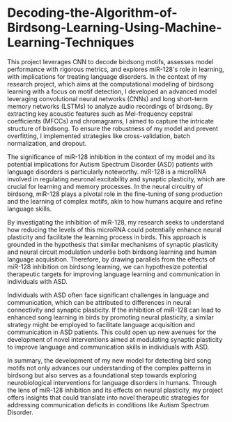 # Decoding-the-Algorithm-of-Birdsong-Learning-Using-Machine-Learning-Techniques
This project leverages CNN to decode birdsong motifs, assesses model performance with rigorous metrics, and explores miR-128's role in learning, with implications for treating language disorders.
In the context of my research project, which aims at the computational modeling of birdsong learning with a focus on motif detection, I developed an advanced model leveraging convolutional neural networks (CNNs) and long short-term memory networks (LSTMs) to analyze audio recordings of birdsong. By extracting key acoustic features such as Mel-frequency cepstral coefficients (MFCCs) and chromagrams, I aimed to capture the intricate structure of birdsong. To ensure the robustness of my model and prevent overfitting, I implemented strategies like cross-validation, batch normalization, and dropout.

The significance of miR-128 inhibition in the context of my model and its potential implications for Autism Spectrum Disorder (ASD) patients with language disorders is particularly noteworthy. miR-128 is a microRNA involved in regulating neuronal excitability and synaptic plasticity, which are crucial for learning and memory processes. In the neural circuitry of birdsong, miR-128 plays a pivotal role in the fine-tuning of song production and the learning of complex motifs, akin to how humans acquire and refine language skills.

By investigating the inhibition of miR-128, my research seeks to understand how reducing the levels of this microRNA could potentially enhance neural plasticity and facilitate the learning process in birds. This approach is grounded in the hypothesis that similar mechanisms of synaptic plasticity and neural circuit modulation underlie both birdsong learning and human language acquisition. Therefore, by drawing parallels from the effects of miR-128 inhibition on birdsong learning, we can hypothesize potential therapeutic targets for improving language learning and communication in individuals with ASD.

Individuals with ASD often face significant challenges in language and communication, which can be attributed to differences in neural connectivity and synaptic plasticity. If the inhibition of miR-128 can lead to enhanced song learning in birds by promoting neural plasticity, a similar strategy might be employed to facilitate language acquisition and communication in ASD patients. This could open up new avenues for the development of novel interventions aimed at modulating synaptic plasticity to improve language and communication skills in individuals with ASD.

In summary, the development of my new model for detecting bird song motifs not only advances our understanding of the complex patterns in birdsong but also serves as a foundational step towards exploring neurobiological interventions for language disorders in humans. Through the lens of miR-128 inhibition and its effects on neural plasticity, my project offers insights that could translate into novel therapeutic strategies for addressing communication deficits in conditions like Autism Spectrum Disorder.
